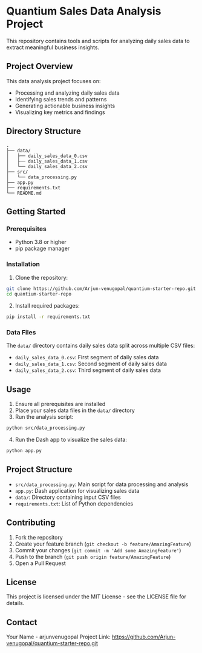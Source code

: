 # Quantium Sales Data Analysis Project

This repository contains tools and scripts for analyzing daily sales data to extract meaningful business insights.

## Project Overview

This data analysis project focuses on:
- Processing and analyzing daily sales data
- Identifying sales trends and patterns
- Generating actionable business insights
- Visualizing key metrics and findings

## Directory Structure

```
.
├── data/
│   ├── daily_sales_data_0.csv
│   ├── daily_sales_data_1.csv
│   └── daily_sales_data_2.csv
├── src/
│   └── data_processing.py
├── app.py
├── requirements.txt
└── README.md
```

## Getting Started

### Prerequisites

- Python 3.8 or higher
- pip package manager

### Installation

1. Clone the repository:
```bash
git clone https://github.com/Arjun-venugopal/quantium-starter-repo.git
cd quantium-starter-repo
```

2. Install required packages:
```bash
pip install -r requirements.txt
```

### Data Files

The `data/` directory contains daily sales data split across multiple CSV files:
- `daily_sales_data_0.csv`: First segment of daily sales data
- `daily_sales_data_1.csv`: Second segment of daily sales data
- `daily_sales_data_2.csv`: Third segment of daily sales data

## Usage

1. Ensure all prerequisites are installed
2. Place your sales data files in the `data/` directory
3. Run the analysis script:
```bash
python src/data_processing.py
```

4. Run the Dash app to visualize the sales data:
```bash
python app.py
```

## Project Structure

- `src/data_processing.py`: Main script for data processing and analysis
- `app.py`: Dash application for visualizing sales data
- `data/`: Directory containing input CSV files
- `requirements.txt`: List of Python dependencies

## Contributing

1. Fork the repository
2. Create your feature branch (`git checkout -b feature/AmazingFeature`)
3. Commit your changes (`git commit -m 'Add some AmazingFeature'`)
4. Push to the branch (`git push origin feature/AmazingFeature`)
5. Open a Pull Request

## License

This project is licensed under the MIT License - see the LICENSE file for details.

## Contact

Your Name - arjunvenugopal
Project Link: https://github.com/Arjun-venugopal/quantium-starter-repo.git
